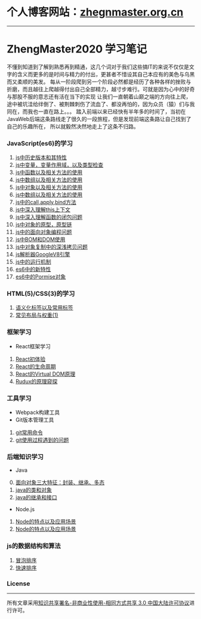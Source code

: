 # 个人博客网站：[zhegnmaster.org.cn](zhengmaster.org.cn)  
-----

# ZhengMaster2020 学习笔记

不懂到知道到了解到熟悉再到精通，这几个词对于我们这些搞IT的来说不仅仅是文字的含义而更多的是时间与精力的付出，更甚者不惜设其自己本应有的美色与乌黑而又柔顺的美发。
每从一阶段爬到另一个阶段必然都是经历了各种各样的挫败与折磨，而且越往上爬越得付出自己全部精力，越寸步难行。可就是因为心中的好奇与那股不服的意志还有活在当下的实现
让我们一直朝着山巅之端的方向往上爬，途中被坑洼给绊倒了、被荆棘刺伤了流血了、都没再怕的，因为众员（猿）们与我同在，而我也一直在路上。。。
踏入前端以来已经快有半年多的时间了，当初在JavaWeb后端这条路线走了很久的一段旅程，但是发现前端这条路让自己找到了自己的乐趣所在，
所以就毅然决然地走上了这条不归路。


### JavaScript(es6)的学习
1.  [js中历史版本和其特性](https://github.com/ZhengMaster2020/blogs/issues/9)
2.  [js中变量，变量作用域，以及类型检查](https://github.com/ZhengMaster2020/blogs/issues/)
3.  [js中函数以及相关方法的使用](https://github.com/ZhengMaster2020/blogs/issues/)
4.  [js中数组以及相关方法的使用](https://github.com/ZhengMaster2020/blogs/issues/)
5.  [js中对象以及相关方法的使用](https://github.com/ZhengMaster2020/blogs/issues/)
6.  [js中数组以及相关方法的使用](https://github.com/ZhengMaster2020/blogs/issues/)
7.  [js中的call,apply,bind方法](https://github.com/ZhengMaster2020/blogs/issues/)
8.  [js中深入理解this上下文](https://github.com/ZhengMaster2020/blogs/issues/)
9.  [js中深入理解函数的闭包问题](https://github.com/ZhengMaster2020/blogs/issues/)
10. [js中对象的原型，原型链](https://github.com/ZhengMaster2020/blogs/issues/)
11. [js中的面向对象编程问题](https://github.com/ZhengMaster2020/blogs/issues/)
12. [js中BOM和DOM使用](https://github.com/ZhengMaster2020/blogs/issues/)
13. [js中对象复制中的深浅拷贝问题](https://github.com/ZhengMaster2020/blogs/issues/3)
14. [js解析器GoogleV8引擎](https://www.cnblogs.com/banyue/p/8686822.html)
15. [js中的运行机制](https://juejin.im/post/5a62e142f265da3e2b16810f#heading-25)
1. [es6中的新特性](https://github.com/ZhengMaster2020/blogs/issues/)
1. [es6中的Pormise对象](https://github.com/ZhengMaster2020/blogs/issues/)

### HTML(5)/CSS(3)的学习
1. [语义化标签以及常用标签](https://github.com/ZhengMaster2020/blogs/issues/1) 
2. [常见布局与权重(1)](https://github.com/ZhengMaster2020/blogs/issues/2)


### 框架学习
+ React框架学习
1. [React初体验](https://github.com/ZhengMaster2020/blogs/issues/4)
2. [React的生命周期](https://github.com/ZhengMaster2020/blogs/issues/)
3. [React的Virtual DOM原理](https://github.com/ZhengMaster2020/blogs/issues/)
4. [Rudux的原理窥探](https://github.com/ZhengMaster2020/blogs/issues/4)
### 工具学习
+ Webpack构建工具
+ Git版本管理工具
1. [git常用命令](https://github.com/ZhengMaster2020/blogs/issues/5)
2. [git使用过程遇到的问题](https://github.com/ZhengMaster2020/blogs/issues/8)
### 后端知识学习
+ Java
0. [面向对象三大特征：封装、继承、多态]()
1. [java的类和对象](https://github.com/ZhengMaster2020/blogs/issues/)
2. [java的继承和接口](https://github.com/ZhengMaster2020/blogs/issues/)
+ Node.js
1. [Node的特点以及应用场景](https://github.com/ZhengMaster2020/blogs/issues/)
2. [Node的特点以及应用场景](https://github.com/ZhengMaster2020/blogs/issues/)
### js的数据结构和算法
1. [冒泡排序](https://github.com/ZhengMaster2020/blogs/issues/)
2. [快速排序](https://github.com/ZhengMaster2020/blogs/issues/)

### License
---
 所有文章采用[知识共享署名-非商业性使用-相同方式共享 3.0 中国大陆许可协议](https://creativecommons.org/licenses/)进行许可。

